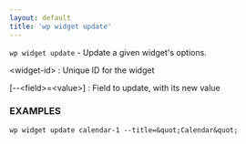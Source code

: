 ```yaml
---
layout: default
title: 'wp widget update'
---
```


`wp widget update` - Update a given widget's options.

&lt;widget-id&gt;
: Unique ID for the widget

[\--&lt;field&gt;=&lt;value&gt;]
: Field to update, with its new value

### EXAMPLES

    wp widget update calendar-1 --title=&quot;Calendar&quot;


